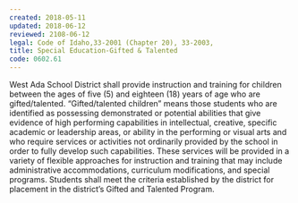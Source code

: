 ```yaml
---
created: 2018-05-11
updated: 2018-06-12
reviewed: 2108-06-12
legal: Code of Idaho,33-2001 (Chapter 20), 33-2003,
title: Special Education-Gifted & Talented
code: 0602.61
---
```



West Ada School District shall provide instruction and training for children between the ages of five (5) and eighteen (18) years of age who are gifted/talented. “Gifted/talented children” means those students who are identified as possessing demonstrated or potential abilities that give evidence of high performing capabilities in intellectual, creative, specific academic or leadership areas, or ability in the performing or visual arts and who require services or activities not ordinarily provided by the school in order to fully develop such capabilities. These services will be provided in a variety of flexible approaches for instruction and training that may include administrative accommodations, curriculum modifications, and special programs. Students shall meet the criteria established by the district for placement in the district’s Gifted and Talented Program.

